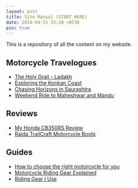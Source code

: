 ```yaml
---
layout: post
title: Site Manual (START HERE)
date: 2024-04-15 15:20 +0530
pin: true
---
```


This is a repository of all the content on my website.

## Motorcycle Travelogues

* <a href = "{% post_url 2025-05-22-the-holy-grail-ladakh %}">The Holy Grail - Ladakh</a>
* <a href = "{% post_url 2024-03-15-exploring-the-konkan-coast %}">Exploring the Konkan Coast</a>
* <a href = "{% post_url 2024-04-06-chasing-horizons-in-saurashtra %}">Chasing Horizons in Saurashtra</a>
* <a href = "{% post_url 2024-04-06-weekend-ride-maheshwar-and-mandu %}">Weekend Ride to Maheshwar and Mandu</a>

## Reviews

* <a href = "{% post_url 2024-04-14-honda-cb350rs-review %}">My Honda CB350RS Review</a>
* <a href = "{% post_url 2024-04-08-raida-trailcraft-motorcycle-boots-review %}">Raida TrailCraft Motorcycle Boots</a>

## Guides

* <a href = "{% post_url 2025-05-29-motorcycle-buying-guide %}">How to choose the right motorcycle for you</a>
* <a href = "{% post_url 2024-10-13-motorcycle-riding-gear-explained %}">Motorcycle Riding Gear Explained</a>
* <a href = "{% post_url 2024-03-27-motorcycle-riding-gear-i-use %}">Riding Gear I Use</a>
